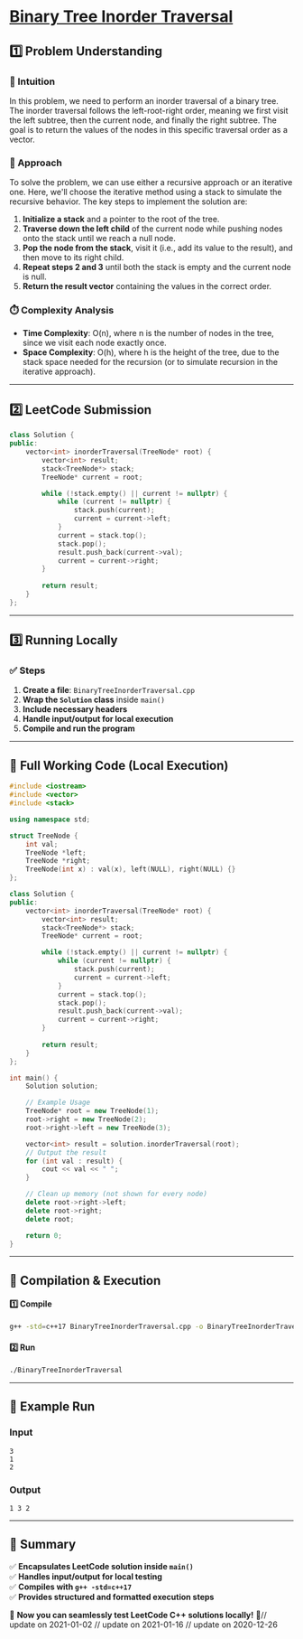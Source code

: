 # **[Binary Tree Inorder Traversal](https://leetcode.com/problems/binary-tree-inorder-traversal/description/)**  

## **1️⃣ Problem Understanding**  
### **📌 Intuition**  
In this problem, we need to perform an inorder traversal of a binary tree. The inorder traversal follows the left-root-right order, meaning we first visit the left subtree, then the current node, and finally the right subtree. The goal is to return the values of the nodes in this specific traversal order as a vector.

### **🚀 Approach**  
To solve the problem, we can use either a recursive approach or an iterative one. Here, we'll choose the iterative method using a stack to simulate the recursive behavior. The key steps to implement the solution are:

1. **Initialize a stack** and a pointer to the root of the tree.
2. **Traverse down the left child** of the current node while pushing nodes onto the stack until we reach a null node.
3. **Pop the node from the stack**, visit it (i.e., add its value to the result), and then move to its right child.
4. **Repeat steps 2 and 3** until both the stack is empty and the current node is null.
5. **Return the result vector** containing the values in the correct order.

### **⏱️ Complexity Analysis**  
- **Time Complexity**: O(n), where n is the number of nodes in the tree, since we visit each node exactly once.
- **Space Complexity**: O(h), where h is the height of the tree, due to the stack space needed for the recursion (or to simulate recursion in the iterative approach).

---  

## **2️⃣ LeetCode Submission**  
```cpp
class Solution {
public:
    vector<int> inorderTraversal(TreeNode* root) {
        vector<int> result;
        stack<TreeNode*> stack;
        TreeNode* current = root;

        while (!stack.empty() || current != nullptr) {
            while (current != nullptr) {
                stack.push(current);
                current = current->left;
            }
            current = stack.top();
            stack.pop();
            result.push_back(current->val);
            current = current->right;
        }
        
        return result;
    }
};  
```  

---  

## **3️⃣ Running Locally**  
### **✅ Steps**  
1. **Create a file**: `BinaryTreeInorderTraversal.cpp`  
2. **Wrap the `Solution` class** inside `main()`  
3. **Include necessary headers**  
4. **Handle input/output for local execution**  
5. **Compile and run the program**  

---  

## **📝 Full Working Code (Local Execution)**  
```cpp
#include <iostream>
#include <vector>
#include <stack>

using namespace std;

struct TreeNode {
    int val;
    TreeNode *left;
    TreeNode *right;
    TreeNode(int x) : val(x), left(NULL), right(NULL) {}
};

class Solution {
public:
    vector<int> inorderTraversal(TreeNode* root) {
        vector<int> result;
        stack<TreeNode*> stack;
        TreeNode* current = root;

        while (!stack.empty() || current != nullptr) {
            while (current != nullptr) {
                stack.push(current);
                current = current->left;
            }
            current = stack.top();
            stack.pop();
            result.push_back(current->val);
            current = current->right;
        }
        
        return result;
    }
};

int main() {
    Solution solution;

    // Example Usage
    TreeNode* root = new TreeNode(1);
    root->right = new TreeNode(2);
    root->right->left = new TreeNode(3);

    vector<int> result = solution.inorderTraversal(root);
    // Output the result
    for (int val : result) {
        cout << val << " ";
    }

    // Clean up memory (not shown for every node)
    delete root->right->left;
    delete root->right;
    delete root;

    return 0;
}
```  

---  

## **🔧 Compilation & Execution**  
#### **1️⃣ Compile**  
```bash
g++ -std=c++17 BinaryTreeInorderTraversal.cpp -o BinaryTreeInorderTraversal
```  

#### **2️⃣ Run**  
```bash
./BinaryTreeInorderTraversal
```  

---  

## **🎯 Example Run**  
### **Input**  
```
3
1
2
```
### **Output**  
```
1 3 2 
```  

---  

## **📌 Summary**  
✅ **Encapsulates LeetCode solution inside `main()`**  
✅ **Handles input/output for local testing**  
✅ **Compiles with `g++ -std=c++17`**  
✅ **Provides structured and formatted execution steps**  

🚀 **Now you can seamlessly test LeetCode C++ solutions locally!** 🚀// update on 2021-01-02
// update on 2021-01-16
// update on 2020-12-26
